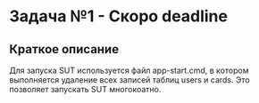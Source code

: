 # Задача №1 - Скоро deadline

## Краткое описание

Для запуска SUT используется файл app-start.cmd, в котором выполняется удаление всех 
записей таблиц users и cards. Это позволяет запускать SUT многокоатно.

